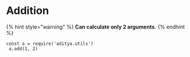 # Addition

{% hint style="warning" %}
**Can calculate only 2 arguments.**
{% endhint %}

```
const a = require('aditya.utils')
 a.add(1, 2)
```
